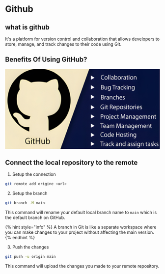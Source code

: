 # Github

## what is github

It's a platform for version control and collaboration that allows developers to store, manage, and track changes to their code using Git.

##  Benefits Of Using GitHub?

![Benefits Of Using GitHub](image.png)

## Connect the local repository to the remote

1. Setup the connection

```bash
git remote add origine <url>
```

2. Setup the branch

```bash
git branch -M main
```

This command will rename your default local branch name to `main` which is the default branch on GitHub.

{% hint style="info" %}
A branch in Git is like a separate workspace where you can make changes to your project without affecting the main version.
{% endhint %}

3. Push the changes

```bash
git push -u origin main
```
This command will upload the changes you made to your remote repository.
